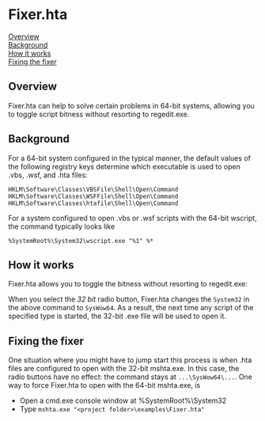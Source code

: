 # Fixer.hta

[Overview]  
[Background]  
[How it works]  
[Fixing the fixer]

## Overview

Fixer.hta can help to solve certain problems in 64-bit systems, allowing you to toggle script bitness without resorting to regedit.exe.  

## Background

For a 64-bit system configured in the typical manner, the default values of the following registry keys determine which executable is used to open .vbs, .wsf, and .hta files:  

``` paths
HKLM\Software\Classes\VBSFile\Shell\Open\Command
HKLM\Software\Classes\WSFFile\Shell\Open\Command
HKLM\Software\Classes\htafile\Shell\Open\Command
```

For a system configured to open .vbs or .wsf scripts with the 64-bit wscript, the command typically looks like  

`%SystemRoot%\System32\wscript.exe "%1" %*`

## How it works

Fixer.hta allows you to toggle the bitness without resorting to regedit.exe:

When you select the *32 bit* radio button, Fixer.hta changes the `System32` in the above command to `SysWow64`. As a result, the next time any script of the specified type is started, the 32-bit .exe file will be used to open it.

## Fixing the fixer

One situation where you might have to jump start this process is when .hta files are configured to open with the 32-bit mshta.exe. In this case, the radio buttons have no effect: the command stays at `...\SysWow64\...`. One way to force Fixer.hta to open with the 64-bit mshta.exe, is

- Open a cmd.exe console window at %SystemRoot%\System32
- Type `mshta.exe "<project folder>\examples\Fixer.hta"`

[Overview]: #overview  
[Background]: #background  
[How it works]: #how-it-works  
[Fixing the fixer]: #fixing-the-fixer
